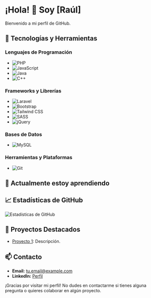 # ¡Hola! 👋 Soy [Raúl]

Bienvenido a mi perfil de GitHub.

## 🔧 Tecnologías y Herramientas
### Lenguajes de Programación
- ![PHP](https://img.shields.io/badge/-PHP-777BB4?style=for-the-badge&logo=php&logoColor=white)
- ![JavaScript](https://img.shields.io/badge/-JavaScript-F7DF1E?style=for-the-badge&logo=javascript&logoColor=black)
- ![Java](https://img.shields.io/badge/-Java-007396?style=for-the-badge&logo=java&logoColor=white)
- ![C++](https://img.shields.io/badge/-C++-00599C?style=for-the-badge&logo=cplusplus&logoColor=white)

### Frameworks y Librerías
- ![Laravel](https://img.shields.io/badge/Laravel-FF2D20?style=for-the-badge&logo=laravel&logoColor=white)
- ![Bootstrap](https://img.shields.io/badge/Bootstrap-7952B3?style=for-the-badge&logo=bootstrap&logoColor=white)
- ![Tailwind CSS](https://img.shields.io/badge/Tailwind%20CSS-38B2AC?style=for-the-badge&logo=tailwind-css&logoColor=white)
- ![SASS](https://img.shields.io/badge/SASS-CC6699?style=for-the-badge&logo=sass&logoColor=white)
- ![jQuery](https://img.shields.io/badge/jQuery-0769AD?style=for-the-badge&logo=jquery&logoColor=white)

### Bases de Datos
- ![MySQL](https://img.shields.io/badge/MySQL-4479A1?style=for-the-badge&logo=mysql&logoColor=white)

### Herramientas y Plataformas
- ![Git](https://img.shields.io/badge/Git-F05032?style=for-the-badge&logo=git&logoColor=white)

## 🌱 Actualmente estoy aprendiendo
<!-- Añade aquí lo que estás aprendiendo actualmente -->

## 📈 Estadísticas de GitHub
![Estadísticas de GitHub](https://github-readme-stats.vercel.app/api?username=raulv7z&show_icons=true&theme=radical)

## 📂 Proyectos Destacados
- [Proyecto 1](https://github.com/tu-usuario/proyecto-1): Descripción.

## 📫 Contacto
- **Email:** tu.email@example.com
- **LinkedIn:** [Perfil](https://linkedin.com/in/tu-perfil)

¡Gracias por visitar mi perfil! No dudes en contactarme si tienes alguna pregunta o quieres colaborar en algún proyecto.
